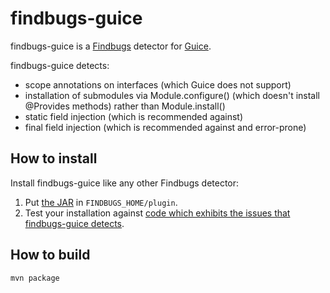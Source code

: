 findbugs-guice
==============
findbugs-guice is a [Findbugs](http://code.google.com/p/findbugs/) detector for [Guice](http://code.google.com/p/google-guice/).

findbugs-guice detects:

  * scope annotations on interfaces (which Guice does not support)
  * installation of submodules via Module.configure() (which doesn't install @Provides methods) rather than Module.install()
  * static field injection (which is recommended against)
  * final field injection (which is recommended against and error-prone)

How to install
--------------
Install findbugs-guice like any other Findbugs detector:

1. Put [the JAR](https://github.com/downloads/tomfitzhenry/findbugs-guice/findbugs-guice-0.2.jar) in `FINDBUGS_HOME/plugin`.
2. Test your installation against [code which exhibits the issues that findbugs-guice detects](https://github.com/tomfitzhenry/findbugs-guice/tree/master/src/test/benchmarks).

How to build
------------
`mvn package`
